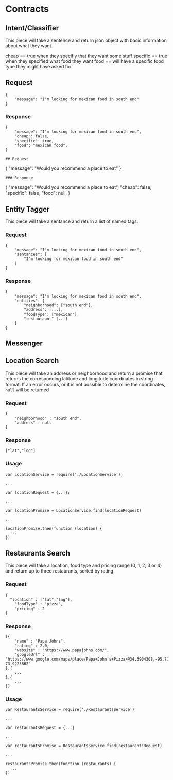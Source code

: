 # Contracts

## Intent/Classifier
This piece will take a sentence and return json object with basic information 
about what they want. 

cheap == true when they specifiy that they want some stuff
specific == true when they specified what food they want
food == will have a specific food type they might have asked for

## Request
```
{
	"message": "I'm looking for mexican food in south end"
}
```
### Response
```
{
	"message": "I'm looking for mexican food in south end",
	"cheap": false,
    "specific": true,
    "food": "mexican food",
}

## Request
```
{
	"message": "Would you recommend a place to eat"
}
```
### Response
```
{
	"message": "Would you recommend a place to eat",
	"cheap": false,
    "specific": false,
    "food": null,
}

## Entity Tagger

This piece will take a sentance and return a list of named tags.

### Request
```
{
	"message": "I'm looking for mexican food in south end",
	"sentances": [
		"I'm looking for mexican food in south end"
	]
}
```

### Response
```
{
	"message": "I'm looking for mexican food in south end",
	"entities": {
		"neighborhood": ["south end"],
		"address": [...],
		"foodType": ["mexican"],
		"restauraunt" [...]
	}
}
```


## Messenger

## Location Search

This piece will take an address or neighborhood and return a promise that returns the corresponding latitude and longitude coordinates in string format.
If an error occurs, or it is not possible to determine the coordinates, `null` will be returned

### Request
```
{
	"neighborhood" : "south end",
	"address" : null
}
```

### Response
```
["lat","lng"]
```

### Usage

```
var LocationService = require('./LocationService');

...

var locationRequest = {...};

...

var locationPromise = LocationService.find(locationRequest)

...

locationPromise.then(function (location) {
  ...
})
```

## Restaurants Search

This piece will take a location, food type and pricing range (0, 1, 2, 3 or 4) and return up to three restaurants, sorted by rating

### Request
```
{
  "location" : ["lat","lng"],
	"foodType" : "pizza",
	"pricing" : 2
}
```

### Response
```
[{
	"name" : "Papa Johns",
	"rating" : 2.0,
	"website" : "https://www.papajohns.com/",
	"googleUrl" : "https://www.google.com/maps/place/Papa+John's+Pizza/@34.3904308,-95.7067308,4z/data=!4m8!1m2!2m1!1spapa+johns!3m4!1s0x89c25c885de75af9:0xde14a07dc3c1a18c!8m2!3d40.6651176!4d-73.9225862"
},{
	...
},{
	...
}]
```

### Usage

```
var RestaurantsService = require('./RestaurantsService')

...

var restaurantsRequest = {...}

...

var restaurantsPromise = RestaurantsService.find(restaurantsRequest)

...

restaurantsPromise.then(function (restaurants) {
  ...
})
```
